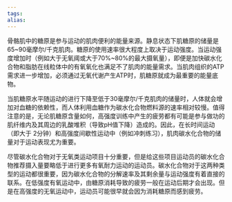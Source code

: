 ```yaml
---
tags: 
alias:
---
```



骨骼肌中的糖原是参与运动的肌肉便利的能量来源。静息状态下肌糖原的储量是65~90毫摩尔/千克肌肉。糖原的使用速率很大程度上取决于运动强度。当运动强度增加时（例如大于无氧阈或大于70%~80%的最大摄氧量），即便是加快碳水化合物和脂肪在线粒体中的有氧氧化也满足不了肌肉的能量需求。当肌肉组织的ATP需求进一步增加，必须通过无氧代谢产生ATP时，肌糖原就成为最重要的能量底物。

当肌糖原水平随运动的进行下降至低于30毫摩尔/千克肌肉的储量时，人体就会增加对血糖的依赖性，而人体利用血糖作为碳水化合物燃料源的速率相对较慢。值得注意的是，无论肌糖原含量如何，高强度训练中产生的疲劳都有可能是参与做功的肌纤维内及其周边的乳酸堆积（导致pH值下降）造成的。因此，在长时间运动（即大于 2分钟）和高强度间歇性运动中（例如冲刺练习），肌肉碳水化合物的储量对于运动表现尤为重要。

尽管碳水化合物对于无氧类运动项目十分重要，但是给这些项目运动员的碳水化合物推荐摄入量要略低于进行更多有氧耐力运动的运动员。碳水化合物对于这两种类型的运动都很重要，因为碳水化合物的分解速率及其剩余量与运动强度有着直接的联系。在低强度有氧运动中，由糖原消耗导致的疲劳一般在运动后期才会出现。但是在高强度的无氧运动中，运动员可能很早就会因为消耗糖原而感到疲劳。